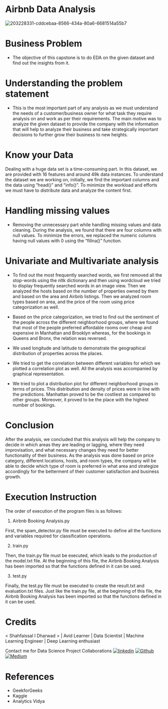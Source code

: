 # Airbnb Data Analysis
![203228331-cddcebaa-8566-434a-80a6-6681514a55b7](https://user-images.githubusercontent.com/96904369/203539899-c7f629c3-f91c-4b65-85a1-ab119589b9d0.png)

# Business Problem
- The objective of this capstone is to do EDA on the given dataset and find out the insights from it.
# Understanding the problem statement
- This is the most important part of any analysis as we must understand the needs of a customer/business owner for what task they require analysis on and work as per their requirements. The main motive was to analyze the given dataset to provide the company with the information that will help to analyze their business and take strategically important decisions to further grow their business to new heights.
# Know your Data
Dealing with a huge data set is a time-consuming part. In this dataset, we are provided with 16 features and around 49k data instances. To understand the dataset we are working on, initially, we find the important columns and the data using “head()” and “info()”. To minimize the workload and efforts we must have to distribute data and analyze the content first.
# Handling missing values
- Removing the unnecessary part while handling missing values and data cleaning. During the analysis, we found that there are four columns with null values. To minimize the errors, we replaced the numeric columns having null values with 0 using the “fillna()” function.
# Univariate and Multivariate analysis
- To find out the most frequently searched words, we first removed all the stop-words using the nltk dictionary and then using wordcloud we tried to display frequently searched words in an image view. Then we analyzed the hosts based on the number of properties owned by them and based on the area and Airbnb listings. Then we analyzed room types based on area, and the price of the room using price categorization as well.

- Based on the price categorization, we tried to find out the sentiment of the people across the different neighborhood groups, where we found that most of the people preferred affordable rooms over cheap and expensive in Manhattan and Brooklyn whereas, for the bookings in Queens and Bronx, the relation was reversed.
- We used longitude and latitude to demonstrate the geographical distribution of properties across the places.
- We tried to get the correlation between different variables for which we plotted a correlation plot as well. All the analysis was accompanied by graphical representation.
- We tried to plot a distribution plot for different neighborhood groups in terms of prices. This distribution and density of prices were in line with the predictions. Manhattan proved to be the costliest as compared to other groups. Moreover, it proved to be the place with the highest number of bookings.

# Conclusion
After the analysis, we concluded that this analysis will help the company to decide in which areas they are leading or lagging, where they need improvisation, and what necessary changes they need for better functionality of their business. As the analysis was done based on price category, different locations, hosts, and room types, the company will be able to decide which type of room is preferred in what area and strategize accordingly for the betterment of their customer satisfaction and business growth.

# Execution Instruction
The order of execution of the program files is as follows:

1)  Airbnb Booking Analysis.py

First, the spam_detector.py file must be executed to define all the functions and variables required for classification operations.

2) train.py

Then, the train.py file must be executed, which leads to the production of the model.txt file. At the beginning of this file, the  Airbnb Booking Analysis has been imported so that the functions defined in it can be used.

3) test.py

Finally, the test.py file must be executed to create the result.txt and evaluation.txt files. Just like the train.py file, at the beginning of this file, the  Airbnb Booking Analysis has been imported so that the functions defined in it can be used.

# Credits
< Shahfaissal I Dharwad > | Avid Learner | Data Scientist | Machine Learning Engineer | Deep Learning enthusiast

Contact me for Data Science Project Collaborations
<a href='linkedin.com/in/shahfaissal-' target="_blank"><img alt='linkedin' src='https://img.shields.io/badge/Linkedin-100000?style=plastic&logo=linkedin&logoColor=white&labelColor=black&color=black'/></a> <a href='github.com/shahfaissalDharwad' target="_blank"><img alt='Github' src='https://img.shields.io/badge/GitHub-100000?style=plastic&logo=Github&logoColor=white&labelColor=black&color=black'/></a> <a href='https://medium.com/@shahfaissal21/reading-a-csv-file-in-python-7a834d906c3e' target="_blank"><img alt='Medium' src='https://img.shields.io/badge/Medium-100000?style=plastic&logo=Medium&logoColor=white&labelColor=black&color=black'/></a>
# References
- GeekforGeeks
- Kaggle
- Analytics Vidya
